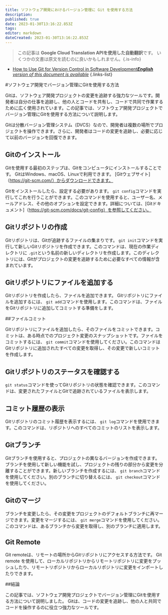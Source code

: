 ```yaml
---
title: ソフトウェア開発におけるバージョン管理に Git を使用する方法
description: 
published: true
date: 2023-01-30T13:16:22.853Z
tags: 
editor: markdown
dateCreated: 2023-01-30T13:16:22.853Z
---
```


> この記事は **Google Cloud Translation APIを使用した自動翻訳**です。
いくつかの文書は原文を読むのに良いかもしれません。{.is-info}
- [How to Use Git for Version Control in Software Development***English** version of this document is available*](/en/Knowledge-base/Common/how-to-use-git-for-version-control-in-software-development)
{.links-list}


#ソフトウェア開発でバージョン管理にGitを使用する方法

Gitは、ソフトウェア開発プロジェクトの変更を追跡する強力なツールです。開発者は自分の仕事を追跡し、他の人とコードを共有し、コードで共同で作業するために広く使用されています。この記事では、ソフトウェア開発プロジェクトでバージョン管理にGitを使用する方法について説明します。

Gitは分散バージョン管理システム（DVCS）なので、開発者は複数の場所でプロジェクトを操作できます。さらに、開発者はコードの変更を追跡し、必要に応じて以前のバージョンを回復できます。

## Gitのインストール

Gitを使用する最初のステップは、Gitをコンピュータにインストールすることです。 GitはWindows、macOS、Linuxで利用できます。 [Gitウェブサイト]（https://git-scm.com/）からダウンロードできます。

Gitをインストールしたら、設定する必要があります。 `git config`コマンドを実行してこれを行うことができます。このコマンドを使用すると、ユーザー名、メールアドレス、その他のオプションを設定できます。詳細については、[Gitドキュメント]（https://git-scm.com/docs/git-config）を参照してください。

## Gitリポジトリの作成

Gitリポジトリは、Gitが追跡するファイルの集まりです。 `git init`コマンドを実行して新しいGitリポジトリを作成できます。このコマンドは、現在の作業ディレクトリに `.git`という名前の新しいディレクトリを作成します。このディレクトリには、Gitがプロジェクトの変更を追跡するために必要なすべての情報が含まれています。

## Gitリポジトリにファイルを追加する

Gitリポジトリを作成したら、ファイルを追加できます。 Gitリポジトリにファイルを追加するには、 `git add`コマンドを使用します。このコマンドは、ファイルをGitリポジトリに追加してコミットする準備をします。

##ファイルコミット

Gitリポジトリにファイルを追加したら、そのファイルをコミットできます。コミットは、ある時点でのプロジェクト変更のスナップショットです。ファイルをコミットするには、 `git commit`コマンドを使用してください。このコマンドはGitリポジトリに追加されたすべての変更を取得し、その変更で新しいコミットを作成します。

## Gitリポジトリのステータスを確認する

`git status`コマンドを使ってGitリポジトリの状態を確認できます。このコマンドは、変更されたファイルとGitで追跡されているファイルを表示します。

## コミット履歴の表示

Gitリポジトリのコミット履歴を表示するには、 `git log`コマンドを使用できます。このコマンドは、リポジトリへのすべてのコミットのリストを表示します。

## Gitブランチ

Gitブランチを使用すると、プロジェクトの異なるバージョンを作成できます。ブランチを使用して新しい機能を試し、プロジェクトの残りの部分から変更を分離することができます。新しいブランチを作成するには、 `git branch`コマンドを使用してください。別のブランチに切り替えるには、 `git checkout`コマンドを使用してください。

## Gitのマージ

ブランチを変更したら、その変更をプロジェクトのデフォルトブランチに再マージできます。変更をマージするには、 `git merge`コマンドを使用してください。このコマンドは、あるブランチから変更を取得し、別のブランチに適用します。

## Git Remote

Git remoteは、リモートの場所からGitリポジトリにアクセスする方法です。 Git remote を使用して、ローカルリポジトリからリモートリポジトリに変更をプッシュしたり、リモートリポジトリからローカルリポジトリに変更をインポートしたりできます。

##結論

この記事では、ソフトウェア開発プロジェクトでバージョン管理にGitを使用する方法について説明しました。 Gitは、コードの変更を追跡し、他の人と共同でコードを操作するのに役立つ強力なツールです。